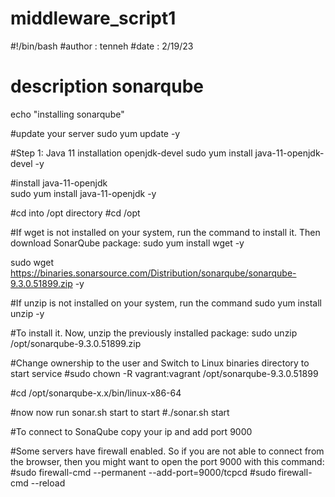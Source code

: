 # middleware_script1
#!/bin/bash
#author : tenneh 
#date : 2/19/23

# description sonarqube 

echo "installing sonarqube"

#update your server
sudo yum update -y

#Step 1: Java 11 installation openjdk-devel
sudo yum install java-11-openjdk-devel -y

#install java-11-openjdk    
sudo yum install java-11-openjdk -y

#cd into /opt directory
#cd /opt

#If wget is not installed on your system, run the command to install it. Then download SonarQube package:
sudo yum install wget -y

sudo wget https://binaries.sonarsource.com/Distribution/sonarqube/sonarqube-9.3.0.51899.zip -y

#If unzip is not installed on your system, run the command 
sudo yum install unzip -y

#To install it. Now, unzip the previously installed package:
sudo unzip /opt/sonarqube-9.3.0.51899.zip

#Change ownership to the user and Switch to Linux binaries directory to start service
#sudo chown -R vagrant:vagrant /opt/sonarqube-9.3.0.51899

#cd /opt/sonarqube-x.x/bin/linux-x86-64 
 
 #now now run sonar.sh start to start
 #./sonar.sh start

 #To connect to SonaQube copy your ip and add port 9000 

#Some servers have firewall enabled. So if you are not able to connect from the browser, then you might want to open the port 9000 with this command:
#sudo firewall-cmd --permanent --add-port=9000/tcpcd
#sudo firewall-cmd --reload


